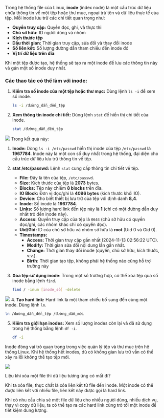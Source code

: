 Trong hệ thống file của Linux, **inode** (index node) là một cấu trúc dữ liệu chứa thông tin về một tệp hoặc thư mục, ngoại trừ tên và dữ liệu thực tế của tệp. Mỗi inode lưu trữ các chi tiết quan trọng như:

- **Quyền truy cập:** Quyền đọc, ghi, và thực thi
- **Chủ sở hữu:** ID người dùng và nhóm
- **Kích thước tệp**
- **Dấu thời gian:** Thời gian truy cập, sửa đổi và thay đổi inode
- **Số liên kết:** Số lượng đường dẫn tham chiếu đến inode đó
- **Vị trí dữ liệu trên đĩa**

Khi một tệp được tạo, hệ thống sẽ tạo ra một inode để lưu các thông tin này và gán một số inode duy nhất.

### Các thao tác có thể làm với inode:

1. **Kiểm tra số inode của một tệp hoặc thư mục:** Dùng lệnh `ls -i` để xem số inode.
   ```bash
   ls -i /đường_dẫn_đến_tệp
   ```

2. **Xem thông tin inode chi tiết:** Dùng lệnh `stat` để hiển thị chi tiết của inode.
   ```bash
   stat /đường_dẫn_đến_tệp
   ```
![](https://img001.prntscr.com/file/img001/b3pLxCpERW299jgMO1bpEA.png)
Trong kết quả này:

1. **Inode:** Dòng `ls -i /etc/passwd` hiển thị inode của tệp `/etc/passwd` là **1967784**. Inode này là một con số duy nhất trong hệ thống, đại diện cho cấu trúc dữ liệu lưu trữ thông tin về tệp.

2. **stat /etc/passwd:** Lệnh `stat` cung cấp thông tin chi tiết về tệp.

   - **File:** Đây là tên của tệp, `/etc/passwd`.
   - **Size:** Kích thước của tệp là **2073** bytes.
   - **Blocks:** Tệp này chiếm **8 blocks** trên đĩa.
   - **IO Block:** Đơn vị đọc/ghi là **4096 bytes** (kích thước khối IO).
   - **Device:** Cho biết thiết bị lưu trữ của tệp với định danh **8,4**.
   - **Inode:** Số inode là **1967784**.
   - **Links:** Số lượng hard link đến tệp này là **1** (chỉ có một đường dẫn duy nhất trỏ đến inode này).
   - **Access:** Quyền truy cập của tệp là `0644` (chủ sở hữu có quyền đọc/ghi, các nhóm khác chỉ có quyền đọc).
   - **Uid/Gid:** ID của chủ sở hữu và nhóm sở hữu là **root** (Uid 0 và Gid 0).
   - **Timestamps:**
     - **Access:** Thời gian truy cập gần nhất (2024-11-13 02:56:22 UTC).
     - **Modify:** Thời gian sửa đổi nội dung lần gần nhất.
     - **Change:** Thời gian thay đổi inode (quyền, chủ sở hữu, kích thước, v.v.).
     - **Birth:** Thời gian tạo tệp, không phải hệ thống nào cũng hỗ trợ trường này
3. **Xóa tệp sử dụng inode:** Trong một số trường hợp, có thể xóa tệp qua số inode bằng lệnh `find`.
   ```bash
   find / -inum [inode_số] -delete
   ```
![](https://img001.prntscr.com/file/img001/2TeNQHPHTUqh0Erch6s6Pg.png)
4. **Tạo hard link:** Hard link là một tham chiếu bổ sung đến cùng một inode. Dùng lệnh `ln`.
   ```bash
   ln /đường_dẫn_đến_tệp /đường_dẫn_mới
   ```

5. **Kiểm tra giới hạn inodes:** Xem số lượng inodes còn lại và đã sử dụng trong hệ thống bằng lệnh `df -i`.
   ```bash
   df -i
   ```

Inode đóng vai trò quan trọng trong việc quản lý tệp và thư mục trên hệ thống Linux. Khi hệ thống hết inodes, dù có không gian lưu trữ vẫn có thể xảy ra lỗi không thể tạo tệp mới.



![](https://img001.prntscr.com/file/img001/1vs9AFWNRBSidh6uR7ndNw.png)

Liệu khi xóa một file thì dữ liệu tương ứng có mất đi?

Khi ta xóa file, thực chất là xóa liên kết từ file đến inode. Một inode có thể được liên kết với nhiều file, liên kết này được gọi là hard link.

Khi có nhu cầu chia sẻ một file dữ liệu cho nhiều người dùng, nhiều dịch vụ, thay vì copy dữ liệu, ta có thể tạo ra các hard link cùng trỏ tới một inode để tiết kiệm dung lượng.
